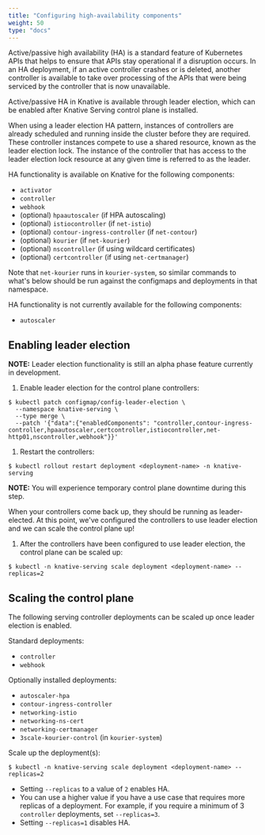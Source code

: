 ```yaml
---
title: "Configuring high-availability components"
weight: 50
type: "docs"
---
```


Active/passive high availability (HA) is a standard feature of Kubernetes APIs that helps to ensure that APIs stay operational if a disruption occurs. In an HA deployment, if an active controller crashes or is deleted, another controller is available to take over processing of the APIs that were being serviced by the controller that is now unavailable.

Active/passive HA in Knative is available through leader election, which can be enabled after Knative Serving control plane is installed.

When using a leader election HA pattern, instances of controllers are already scheduled and running inside the cluster before they are required. These controller instances compete to use a shared resource, known as the leader election lock. The instance of the controller that has access to the leader election lock resource at any given time is referred to as the leader.

HA functionality is available on Knative for the following components:

- `activator`
- `controller`
- `webhook`
- (optional) `hpaautoscaler` (if HPA autoscaling)
- (optional) `istiocontroller` (if `net-istio`)
- (optional) `contour-ingress-controller` (if `net-contour`)
- (optional) `kourier` (if `net-kourier`)
- (optional) `nscontroller` (if using wildcard certificates)
- (optional) `certcontroller` (if using `net-certmanager`)

Note that `net-kourier` runs in `kourier-system`, so similar commands to what's below should be run against the configmaps and deployments in that namespace.

HA functionality is not currently available for the following components:

- `autoscaler`

## Enabling leader election

**NOTE:** Leader election functionality is still an alpha phase feature currently in development.

1. Enable leader election for the control plane controllers:
```
$ kubectl patch configmap/config-leader-election \
  --namespace knative-serving \
  --type merge \
  --patch '{"data":{"enabledComponents": "controller,contour-ingress-controller,hpaautoscaler,certcontroller,istiocontroller,net-http01,nscontroller,webhook"}}'
```

1. Restart the controllers:
```
$ kubectl rollout restart deployment <deployment-name> -n knative-serving
```

  **NOTE:** You will experience temporary control plane downtime during this step.

  When your controllers come back up, they should be running as leader-elected.
  At this point, we've configured the controllers to use leader election and we
  can scale the control plane up!

1. After the controllers have been configured to use leader election, the control plane can be scaled up:
```
$ kubectl -n knative-serving scale deployment <deployment-name> --replicas=2
```

## Scaling the control plane

The following serving controller deployments can be scaled up once leader election is enabled.

Standard deployments:

- `controller`
- `webhook`

Optionally installed deployments:

- `autoscaler-hpa`
- `contour-ingress-controller`
- `networking-istio`
- `networking-ns-cert`
- `networking-certmanager`
- `3scale-kourier-control` (in `kourier-system`)

Scale up the deployment(s):
```
$ kubectl -n knative-serving scale deployment <deployment-name> --replicas=2
```

- Setting `--replicas` to a value of `2` enables HA.
- You can use a higher value if you have a use case that requires more replicas of a deployment. For example, if you require a minimum of 3 `controller` deployments, set `--replicas=3`.
- Setting `--replicas=1` disables HA.
